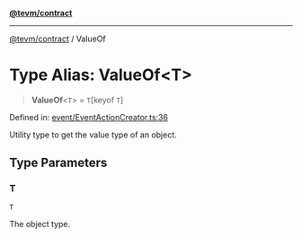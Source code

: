 [**@tevm/contract**](../README.md)

***

[@tevm/contract](../globals.md) / ValueOf

# Type Alias: ValueOf\<T\>

> **ValueOf**\<`T`\> = `T`\[keyof `T`\]

Defined in: [event/EventActionCreator.ts:36](https://github.com/evmts/tevm-monorepo/blob/main/packages/contract/src/event/EventActionCreator.ts#L36)

Utility type to get the value type of an object.

## Type Parameters

### T

`T`

The object type.
